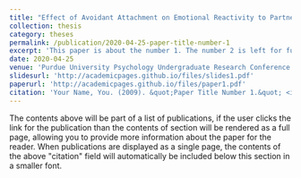 ```yaml
---
title: "Effect of Avoidant Attachment on Emotional Reactivity to Partner's Face"
collection: thesis
category: theses
permalink: /publication/2020-04-25-paper-title-number-1
excerpt: 'This paper is about the number 1. The number 2 is left for future work.'
date: 2020-04-25
venue: 'Purdue University Psychology Undergraduate Research Conference'
slidesurl: 'http://academicpages.github.io/files/slides1.pdf'
paperurl: 'http://academicpages.github.io/files/paper1.pdf'
citation: 'Your Name, You. (2009). &quot;Paper Title Number 1.&quot; <i>Journal 1</i>. 1(1).'
---
```


The contents above will be part of a list of publications, if the user clicks the link for the publication than the contents of section will be rendered as a full page, allowing you to provide more information about the paper for the reader. When publications are displayed as a single page, the contents of the above "citation" field will automatically be included below this section in a smaller font.
